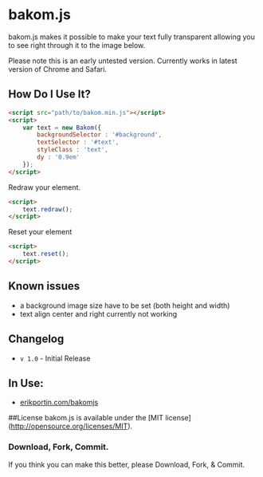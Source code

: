 # bakom.js

bakom.js makes it possible to make your text fully transparent allowing you to see right through it to the image below.

Please note this is an early untested version. Currently works in latest version of Chrome and Safari.

## How Do I Use It?
```html
<script src="path/to/bakom.min.js"></script>
<script>
	var text = new Bakom({
		backgroundSelector : '#background',
		textSelector : '#text',
		styleClass : 'text',
		dy : '0.9em'
	});
</script>
```

Redraw your element.

```html
<script>
	text.redraw();
</script>
```
Reset your element

```html
<script>
	text.reset();
</script>
```

## Known issues

* a background image size have to be set (both height and width)
* text align center and right currently not working

## Changelog
* `v 1.0` - Initial Release

## In Use:
- [erikportin.com/bakomjs](http://erikportin.com/bakomjs)


##License
bakom.js is available under the [MIT license] (http://opensource.org/licenses/MIT).

### Download, Fork, Commit.
If you think you can make this better, please Download, Fork, & Commit.
